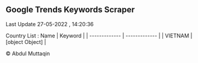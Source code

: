 

## Google Trends Keywords Scraper 
 
Last Update 27-05-2022 , 14:20:36

Country List :
 Name  | Keyword |
| ------------- | ------------- |
| VIETNAM | [object Object] |



© Abdul Muttaqin 
